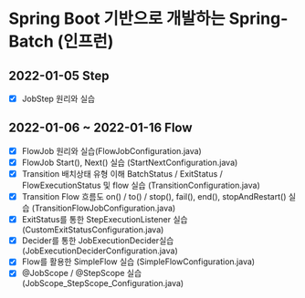 # Spring Boot 기반으로 개발하는 Spring-Batch (인프런)

## 2022-01-05 Step
- [x] JobStep 원리와 실습

## 2022-01-06 ~ 2022-01-16 Flow
- [x] FlowJob 원리와 실습(FlowJobConfiguration.java)
- [x] FlowJob Start(), Next() 실습 (StartNextConfiguration.java)
- [x] Transition 배치상태 유형 이해 BatchStatus / ExitStatus / FlowExecutionStatus 및 flow 실습 (TransitionConfiguration.java)
- [x] Transition Flow 흐름도 on() / to() / stop(), fail(), end(), stopAndRestart() 실습 (TransitionFlowJobConfiguration.java)
- [x] ExitStatus를 통한 StepExecutionListener 실습 (CustomExitStatusConfiguration.java) 
- [x] Decider를 통한 JobExecutionDecider실습 (JobExecutionDeciderConfiguration.java)
- [x] Flow를 활용한 SimpleFlow 실습 (SimpleFlowConfiguration.java)
- [x] @JobScope / @StepScope 실습 (JobScope_StepScope_Configuration.java)